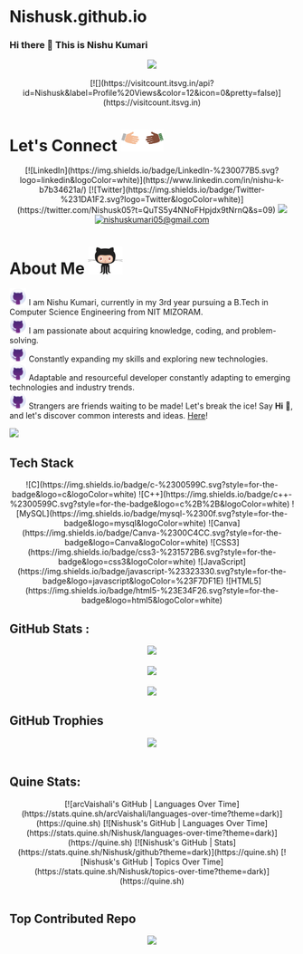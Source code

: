# Nishusk.github.io
### Hi there 👋 This is Nishu Kumari

<p align="center">
  <a href="https://github.com/Nishusk/readme-typing-svg"><img src="https://readme-typing-svg.herokuapp.com/?lines=Passionate%20about%20coding;Learning%20HTML%2C%20CSS%2C%20and%20JavaScript;Building%20responsive%20websites;Excited%20to%20explore%20web%20development%20frameworks&font=Fira%20Code&center=true&width=440&height=45&color=0099ff&vCenter=true&size=22"></a>
</p>

<div align="center">     
[![](https://visitcount.itsvg.in/api?id=Nishusk&label=Profile%20Views&color=12&icon=0&pretty=false)](https://visitcount.itsvg.in)
</div>

# Let's Connect <img src="./img/HeftyGreenAidi-max-1mb.gif" height="38px">

<div align="center">
  [![LinkedIn](https://img.shields.io/badge/LinkedIn-%230077B5.svg?logo=linkedin&logoColor=white)](https://www.linkedin.com/in/nishu-k-b7b34621a/)
  [![Twitter](https://img.shields.io/badge/Twitter-%231DA1F2.svg?logo=Twitter&logoColor=white)](https://twitter.com/Nishusk05?t=QuTS5y4NNoFHpjdx9tNrnQ&s=09)
  <a href="https://github.com/Nishusk" target="_blank">
    <img src="https://img.shields.io/badge/GitHub-100000?style=for-the-badge&logo=github&logoColor=white" />
  </a>
  <a href="mailto:nishuskumari05@gmail.com" target="_blank">
    <img src="https://img.shields.io/badge/Gmail-D14836?style=for-the-badge&logo=gmail&logoColor=white" alt="nishuskumari05@gmail.com" />
  </a>
</div>

# About Me <img src="./img/gif.gif" height="48px">

<img src="./img/GitHub.webp" width="30" height="30"> I am Nishu Kumari, currently in my 3rd year pursuing a B.Tech in Computer Science Engineering from NIT MIZORAM. <br />
<img src="./img/GitHub.webp" width="30" height="30"> I am passionate about acquiring knowledge, coding, and problem-solving. <br />
<img src="./img/GitHub.webp" width="30" height="30"> Constantly expanding my skills and exploring new technologies. <br />
<img src="./img/GitHub.webp" width="30" height="30"> Adaptable and resourceful developer constantly adapting to emerging technologies and industry trends. <br />
<img src="./img/GitHub.webp" width="30" height="30"> Strangers are friends waiting to be made! Let's break the ice! Say **Hi** 👋, and let's discover common interests and ideas. [Here](https://www.linkedin.com/in/nishu-k-b7b34621a/)! <br />

<img src="https://user-images.githubusercontent.com/73097560/115834477-dbab4500-a447-11eb-908a-139a6edaec5c.gif">

## Tech Stack
<div align="center">
  ![C](https://img.shields.io/badge/c-%2300599C.svg?style=for-the-badge&logo=c&logoColor=white)
  ![C++](https://img.shields.io/badge/c++-%2300599C.svg?style=for-the-badge&logo=c%2B%2B&logoColor=white)
  ![MySQL](https://img.shields.io/badge/mysql-%2300f.svg?style=for-the-badge&logo=mysql&logoColor=white)
  ![Canva](https://img.shields.io/badge/Canva-%2300C4CC.svg?style=for-the-badge&logo=Canva&logoColor=white)
  ![CSS3](https://img.shields.io/badge/css3-%231572B6.svg?style=for-the-badge&logo=css3&logoColor=white)
  ![JavaScript](https://img.shields.io/badge/javascript-%23323330.svg?style=for-the-badge&logo=javascript&logoColor=%23F7DF1E)
  ![HTML5](https://img.shields.io/badge/html5-%23E34F26.svg?style=for-the-badge&logo=html5&logoColor=white)
</div>

## GitHub Stats :
<div align="center">
  <img src="https://github-readme-stats.vercel.app/api?username=Nishusk&theme=dark-blue&hide_border=false&include_all_commits=false&count_private=true&bg_color=121212" /><br/><br/>
  <img src="https://github-readme-streak-stats.herokuapp.com/?user=Nishusk&theme=dark&hide_border=false" /><br/><br/>
  <img src="https://github-readme-stats.vercel.app/api/top-langs/?username=Nishusk&theme=dark&hide_border=false&include_all_commits=false&count_private=true&layout=compact" />
</div>

## GitHub Trophies
<div align="center">
  <img src="https://github-trophies.vercel.app/?username=Nishusk&theme=onedark&no-frame=true&no-bg=true&margin-w=4" />
</div>

<br>

## Quine Stats:
<div align="center">
  [![arcVaishali's GitHub | Languages Over Time](https://stats.quine.sh/arcVaishali/languages-over-time?theme=dark)](https://quine.sh)
  [![Nishusk's GitHub | Languages Over Time](https://stats.quine.sh/Nishusk/languages-over-time?theme=dark)](https://quine.sh)
  [![Nishusk's GitHub | Stats](https://stats.quine.sh/Nishusk/github?theme=dark)](https://quine.sh)
  [![Nishusk's GitHub | Topics Over Time](https://stats.quine.sh/Nishusk/topics-over-time?theme=dark)](https://quine.sh)
</div>

<br>

## Top Contributed Repo
<div align="center">
  <img src="https://github-contributor-stats.vercel.app/api?username=Nishusk&limit=5&theme=dark&combine_all_yearly_contributions=true" />
</div>

